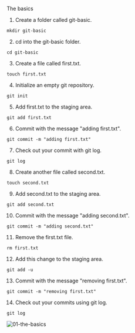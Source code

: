 The basics

1. Create a folder called git-basic. 
```
mkdir git-basic
```
2. cd into the git-basic folder. 
```
cd git-basic
```
3. Create a file called first.txt. 
```
touch first.txt
```
4. Initialize an empty git repository. 
```
git init
```
5. Add first.txt to the staging area. 
```
git add first.txt
```
6. Commit with the message "adding first.txt". 
```
git commit -m "adding first.txt"
```
7. Check out your commit with git log. 
```
git log
```
8. Create another file called second.txt. 
```
touch second.txt
```
9. Add second.txt to the staging area.
```
git add second.txt
```
10. Commit with the message "adding second.txt". 
```
git commit -m "adding second.txt"
```
11. Remove the first.txt file. 
```
rm first.txt
```
12. Add this change to the staging area. 
```
git add -u
```
13. Commit with the message "removing first.txt". 
```
git commit -m "removing first.txt"
```
14. Check out your commits using git log. 
```
git log
```
![01-the-basics](https://user-images.githubusercontent.com/83164857/134159895-79327b9d-6c50-47cd-9efd-573afb8452a4.png)
